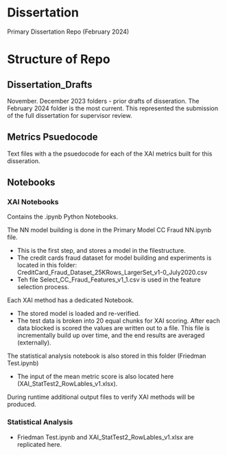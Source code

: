 # Dissertation
Primary Dissertation Repo (February 2024)



# Structure of Repo

## Dissertation_Drafts

November. December 2023 folders - prior drafts of disseration. 
The February 2024 folder is the most current. This represented the submission of the full dissertation for supervisor review.




## Metrics Psuedocode

Text files with a the psuedocode for each of the XAI metrics built for this disseration.



## Notebooks


### XAI Notebooks 
Contains the .ipynb Python Notebooks. 

The NN model building is done in the Primary Model CC Fraud NN.ipynb file. 
  - This is the first step, and stores a model in the filestructure.
  - The credit cards fraud dataset for model building and experiments is located in this folder: CreditCard_Fraud_Dataset_25KRows_LargerSet_v1-0_July2020.csv
  - Teh file Select_CC_Fraud_Features_v1_1.csv is used in the feature selection process.

Each XAI method has a dedicated Notebook.
 - The stored model is loaded and re-verified.
 - The test data is broken into 20 equal chunks for XAI scoring. After each data blocked is scored the values are written out to a file. This file is incrementally build up over time, and the end results are averaged (externally).

The statistical analysis notebook is also stored in this folder (Friedman Test.ipynb)
 - The input of the mean metric score is also located here (XAI_StatTest2_RowLables_v1.xlsx).


During runtime additional output files to verify XAI methods will be produced.

### Statistical Analysis

 - Friedman Test.ipynb and XAI_StatTest2_RowLables_v1.xlsx are replicated here.
